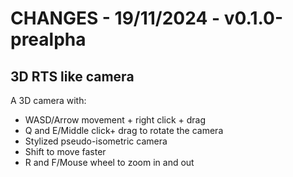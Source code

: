 # CHANGES - 19/11/2024 - v0.1.0-prealpha

## 3D RTS like camera

A 3D camera with:

-   WASD/Arrow movement + right click + drag
-   Q and E/Middle click+ drag to rotate the camera
-   Stylized pseudo-isometric camera
-   Shift to move faster
-   R and F/Mouse wheel to zoom in and out
